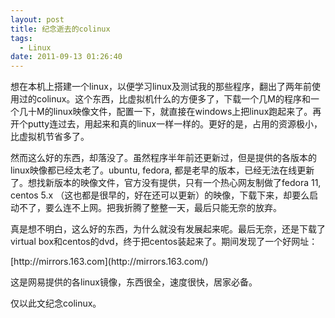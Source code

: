 ```yaml
---
layout: post
title: 纪念逝去的colinux
tags:
  - Linux
date: 2011-09-13 01:26:40
---
```


想在本机上搭建一个linux，以便学习linux及测试我的那些程序，翻出了两年前使用过的colinux。这个东西，比虚拟机什么的方便多了，下载一个几M的程序和一个几十M的linux映像文件，配置一下，就直接在windows上把linux跑起来了。再开个putty连过去，用起来和真的linux一样一样的。更好的是，占用的资源极小，比虚拟机节省多了。
<p>然而这么好的东西，却落没了。虽然程序半年前还更新过，但是提供的各版本的linux映像都已经太老了。ubuntu, fedora, 都是老早的版本，已经无法在线更新了。想找新版本的映像文件，官方没有提供，只有一个热心网友制做了fedora 11, centos 5.x （这也都是很早的，好在还可以更新）的映像，下载下来，却要么启动不了，要么连不上网。把我折腾了整整一天，最后只能无奈的放弃。
<p>真是想不明白，这么好的东西，为什么就没有发展起来呢。最后无奈，还是下载了virtual box和centos的dvd，终于把centos装起来了。期间发现了一个好网址：
<p>[http://mirrors.163.com](http://mirrors.163.com/)
<p>这是网易提供的各linux镜像，东西很全，速度很快，居家必备。
<p>仅以此文纪念colinux。